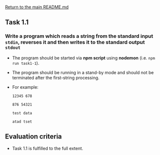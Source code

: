 [Return to the main README.md](../../../README.md)

## Task 1.1

### Write a program which reads a string from the standard input `stdin`, reverses it and then writes it to the standard output `stdout`

- The program should be started via **npm script** using **nodemon** (i.e. `npm run task1-1`).
- The program should be running in a stand-by mode and should not be terminated after the first-string processing.
- For example:

    `12345 678`

    `876 54321`

    `test data`

    `atad tset`

## Evaluation criteria

- Task 1.1 is fulfilled to the full extent.
